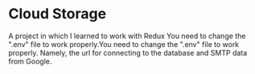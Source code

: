 # Cloud Storage
A project in which I learned to work with Redux
You need to change the ".env" file to work properly.You need to change the ".env" file to work properly. Namely, the url for connecting to the database and SMTP data from Google.
